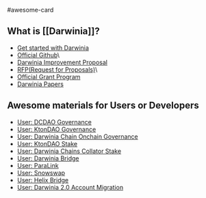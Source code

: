 #awesome-card

## What is [[Darwinia]]?

- [Get started with Darwinia](https://docs.darwinia.network/)
- [Official Github](https://github.com/darwinia-network)\
- [Darwinia Improvement Proposal](https://dips.darwinia.network/)
- [RFP(Request for Proposals)](https://github.com/darwinia-network/collaboration/issues)\
- [Official Grant Program](https://github.com/darwinia-network/collaboration/blob/master/grant/README.md)
- [Darwinia Papers](https://darwinia.network/#/papers)

## Awesome materials for Users or Developers

- [User: DCDAO Governance](https://www.tally.xyz/gov/dcdao)
- [User: KtonDAO Governance](https://www.tally.xyz/gov/ktondao)
- [User: Darwinia Chain Onchain Governance](https://darwinia2.subsquare.io/)
- [User: KtonDAO Stake](https://staking.ktondao.xyz/)
- [User: Darwinia Chains Collator Stake](https://collator-staking.darwinia.network/)
- [User: Darwinia Bridge](https://bridge.darwinia.network/)
- [User: ParaLink](https://para.link/)
- [User: Snowswap](https://snowswap.xyz/#/)
- [User: Helix Bridge](https://helixbridge.app/)
- [User: Darwinia 2.0 Account Migration](https://migration.darwinia.network/)